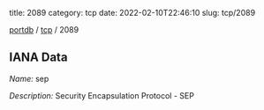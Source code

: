 title: 2089
category: tcp
date: 2022-02-10T22:46:10
slug: tcp/2089

[portdb](/) / [tcp](/category/tcp.html) / 2089


## IANA Data

_Name:_ sep

_Description:_ Security Encapsulation Protocol - SEP

